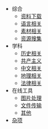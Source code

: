 - 综合
	- [资料下载](/guide/main/download.md)
	- [语言相关](/guide/main/languages.md)
	- [素材相关](/guide/main/items.md)
	- [资源搜集](/guide/main/sources.md)
- 学科
	- [历史相关](/guide/subjects/history.md)
	- [共产主义](/guide/subjects/communism.md)
	- [中文相关](/guide/subjects/chinese.md)
	- [地理相关](/guide/subjects/geography.md)
	- [法律相关](/guide/subjects/laws.md)
- 在线工具
	- [图片处理](/guide/tools/pictures.md)
	- [文件传输](/guide/tools/files.md)
	- [其他](/guide/tools/others.md)
- [杂项](/guide/others.md)